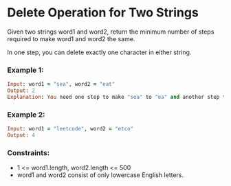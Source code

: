 # Delete Operation for Two Strings

Given two strings word1 and word2, return the minimum number of steps required to make word1 and word2 the same.

In one step, you can delete exactly one character in either string.

### Example 1:
```ruby
Input: word1 = "sea", word2 = "eat"
Output: 2
Explanation: You need one step to make "sea" to "ea" and another step to make "eat" to "ea".
```
### Example 2:
```ruby
Input: word1 = "leetcode", word2 = "etco"
Output: 4
```
### Constraints:

- 1 <= word1.length, word2.length <= 500
- word1 and word2 consist of only lowercase English letters.